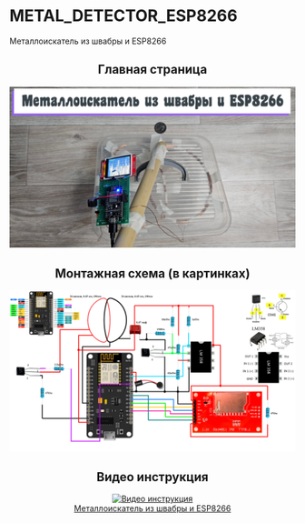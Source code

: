 # METAL_DETECTOR_ESP8266
Металлоискатель из швабры и ESP8266

<h2 align="center">Главная страница</h2>
<img src="https://github.com/chevichelov/METAL_DETECTOR_ESP8266/blob/main/IMG/MAIN.jpg" />

<h2 align="center">Монтажная схема (в картинках)</h2>
<img src="https://github.com/chevichelov/METAL_DETECTOR_ESP8266/blob/main/SCHEME.jpg?raw=true" />

<h2 align="center">Видео инструкция</h2>
<div align="center">
  <a href="https://www.youtube.com/watch?v=yu6HyQmBASM"><img src="https://img.youtube.com/vi/yu6HyQmBASM/maxresdefault.jpg" alt="Видео инструкция">
  <div>Металлоискатель из швабры и ESP8266</div>
  </a>
</div>


